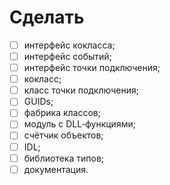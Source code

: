 ﻿# Сделать

* [ ] интерфейс кокласса;
* [ ] интерфейс событий;
* [ ] интерфейс точки подключения;
* [ ] кокласс;
* [ ] класс точки подключения;
* [ ] GUIDs;
* [ ] фабрика классов;
* [ ] модуль с DLL‐функциями;
* [ ] счётчик объектов;
* [ ] IDL;
* [ ] библиотека типов;
* [ ] документация.